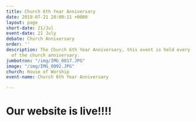 ```yaml
---
title: Church 6th Year Anniversary
date: 2019-07-21 20:00:11 +0000
layout: page
short-date: 21/Jul
event-date: 21 July
debate: Church Anniversary
order: ''
description: The Church 6th Year Anniversary, this event is held every year in celebration
  of the church anniversary.
jumbotron: "/img/IMG_0017.JPG"
image: "/img/IMG_0092.JPG"
church: House of Worship
event-name: Church 6th Year Anniversary

---
```

# Our website is live!!!!